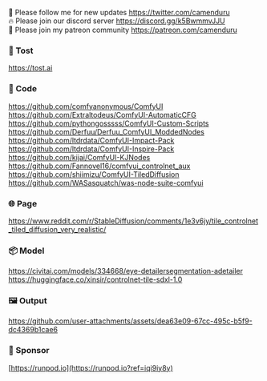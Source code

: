 🐣 Please follow me for new updates https://twitter.com/camenduru <br />
🔥 Please join our discord server https://discord.gg/k5BwmmvJJU <br />
🥳 Please join my patreon community https://patreon.com/camenduru <br />

###  🥪 Tost
https://tost.ai

### 🧬 Code
https://github.com/comfyanonymous/ComfyUI <br />
https://github.com/Extraltodeus/ComfyUI-AutomaticCFG <br />
https://github.com/pythongosssss/ComfyUI-Custom-Scripts <br />
https://github.com/Derfuu/Derfuu_ComfyUI_ModdedNodes <br />
https://github.com/ltdrdata/ComfyUI-Impact-Pack <br />
https://github.com/ltdrdata/ComfyUI-Inspire-Pack <br />
https://github.com/kijai/ComfyUI-KJNodes <br />
https://github.com/Fannovel16/comfyui_controlnet_aux <br />
https://github.com/shiimizu/ComfyUI-TiledDiffusion <br />
https://github.com/WASasquatch/was-node-suite-comfyui <br />

### 🌐 Page
https://www.reddit.com/r/StableDiffusion/comments/1e3v6jy/tile_controlnet_tiled_diffusion_very_realistic/

### 📦 Model
https://civitai.com/models/334668/eye-detailersegmentation-adetailer <br />
https://huggingface.co/xinsir/controlnet-tile-sdxl-1.0 <br />

### 🖼 Output

https://github.com/user-attachments/assets/dea63e09-67cc-495c-b5f9-dc4369b1cae6

### 🏢 Sponsor
[https://runpod.io](https://runpod.io?ref=iqi9iy8y)
